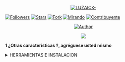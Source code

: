 <p align="center">
<a href="https://github.com/LUZAICK/LUZAICK19-20"><img title="LUZAICK-" src="https://img.shields.io/badge/github-LUZAICK19-20orange.svg?style=social&logo=github"></a>
</p>

<a href="https://https://github.com/LUZAICK/LUZAICK19-20.md/followers"><img title="Followers" src="https://img.shields.io/github/followers/LUZAICK19-20?label=Followers&style=social"></a>
<a href="https://github.com/LUZAICK/LUZAICK19-20/stargazers/"><img title="Stars" src="https://img.shields.io/github/stars/LUZAICK/LUZAICK19-20?&style=social"></a>
<a href="https://github.com/LUZAICK/LUZAICK19-20/network/members"><img title="Fork" src="https://img.shields.io/github/forks/LUZAICK19-20/fgbotv3?style=social"></a>
<a href="https://github.com/LUZAICK/LUZAICK19-20/watchers"><img title="Mirando" src="https://img.shields.io/github/watchers/LUZAICK 19-20?label=Watching&style=social"></a>
<a href="https://github.com/LUZAICK/LUZAICK19-20/fgbotv3/watchers"><img title="Contribuyente" src="https://img.shields.io/github/contributors/LUZAICK/fgbotv3?logo=github&style=social"></a>
</p>

<p align="center">
<a href="https://github.com/LUZAICK/LUZAICK19-20/stargazers/"><img title="Author" src="https://img.shields.io/badge/LUZAICK--orange?style=for-the-badge&logo=github"></a>
</p>


<p align="center">
<a href=""><img src="https://github.com/LUZAICK/LUZAICK19-20img.shields.io/github/repo-size/FG98F/fgbotv3?label=Peso%20repositorio&style=plastic"></a>


</p>

**1 ¿Otras características ?, agréguese usted mismo**


<details close="close">
  <summary>HERRAMIENTAS E INSTALACION</summary>
  
### Herramientas
Aplicaciones para ejecutar y facilitar la edición de las necesidades del bot, puede descargar la aplicación a continuación en PlayStore.


> pkg install git
> git clone https://github.com/LUZAICK/LUZAICK19-20
> cd LUZAICK19-20
> bash install.sh
> npm start
```

después de salir del código QR en termux, lo escanea usando el número de WhatsApp que se usará para los bots
</details>

<details open="open">
  <summary>CONTACTOS</summary>
